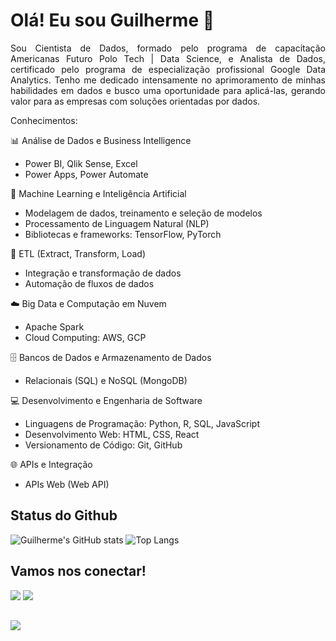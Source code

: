 <div align="justify">

# Olá! Eu sou Guilherme 👋
Sou Cientista de Dados, formado pelo programa de capacitação Americanas Futuro Polo Tech | Data Science, e Analista de Dados, certificado pelo programa de especialização profissional Google Data Analytics. Tenho me dedicado intensamente no aprimoramento de minhas habilidades em dados e busco uma oportunidade para aplicá-las, gerando valor para as empresas com soluções orientadas por dados.

Conhecimentos:

📊 Análise de Dados e Business Intelligence
 - Power BI, Qlik Sense, Excel
 - Power Apps, Power Automate

🤖 Machine Learning e Inteligência Artificial
 - Modelagem de dados, treinamento e seleção de modelos
 - Processamento de Linguagem Natural (NLP)
 - Bibliotecas e frameworks: TensorFlow, PyTorch

🔄 ETL (Extract, Transform, Load)
 - Integração e transformação de dados
 - Automação de fluxos de dados

☁️ Big Data e Computação em Nuvem
 - Apache Spark
 - Cloud Computing: AWS, GCP

🗄️ Bancos de Dados e Armazenamento de Dados
 - Relacionais (SQL) e NoSQL (MongoDB)

💻 Desenvolvimento e Engenharia de Software
 - Linguagens de Programação: Python, R, SQL, JavaScript
 - Desenvolvimento Web: HTML, CSS, React
 - Versionamento de Código: Git, GitHub

🌐 APIs e Integração
 - APIs Web (Web API)
</div>

## Status do Github
![Guilherme's GitHub stats](https://github-readme-stats.vercel.app/api?username=Gui-lherme-Oliv&hide=contribs&show_icons=true&theme=dark)
![Top Langs](https://github-readme-stats.vercel.app/api/top-langs/?username=Gui-lherme-Oliv&layout=compact&theme=dark)

## Vamos nos conectar!
<div>
  <a href = "mailto:guigag3@gmail.com"><img src="https://img.shields.io/badge/Gmail-D14836?style=for-the-badge&logo=gmail&logoColor=white" target="_blank"></a> 
  <a href ="https://www.linkedin.com/in/gui-lherme-oliv/"><img src="https://img.shields.io/badge/LinkedIn-0077B5?style=for-the-badge&logo=linkedin&logoColor=white" target="_blank"></a>
</div>

##
![](https://komarev.com/ghpvc/?username=Gui-lherme-Oliv&color=blue&style=flat)
